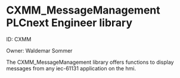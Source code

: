 # CXMM_MessageManagement PLCnext Engineer library

ID: CXMM

Owner: Waldemar Sommer

The CXMM_MessageManagement library offers functions to display messages from any iec-61131 application on the hmi.
